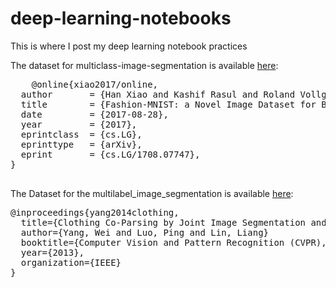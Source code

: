 # deep-learning-notebooks
This is where I post my deep learning notebook practices


The dataset for multiclass-image-segmentation is available <a href="https://github.com/zalandoresearch/fashion-mnist">here</a>:
<div class="box">
  <pre>
    @online{xiao2017/online,
  author       = {Han Xiao and Kashif Rasul and Roland Vollgraf},
  title        = {Fashion-MNIST: a Novel Image Dataset for Benchmarking Machine Learning Algorithms},
  date         = {2017-08-28},
  year         = {2017},
  eprintclass  = {cs.LG},
  eprinttype   = {arXiv},
  eprint       = {cs.LG/1708.07747},
}
  </pre>
</div>

The Dataset for the multilabel_image_segmentation is available <a href="https://github.com/bearpaw/clothing-co-parsing">here</a>:

<div class="box">
  <pre>
@inproceedings{yang2014clothing,
  title={Clothing Co-Parsing by Joint Image Segmentation and Labeling},
  author={Yang, Wei and Luo, Ping and Lin, Liang}
  booktitle={Computer Vision and Pattern Recognition (CVPR), 2014 IEEE Conference on},
  year={2013},
  organization={IEEE}
}
  </pre>
</div>
